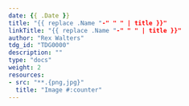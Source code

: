 ```yaml
---
date: {{ .Date }}
title: "{{ replace .Name "-" " " | title }}"
linkTitle: "{{ replace .Name "-" " " | title }}"
author: "Rex Walters"
tdg_id: "TDG0000"
description: ""
type: "docs"
weight: 2
resources:
- src: "**.{png,jpg}"
  title: "Image #:counter"
---
```

